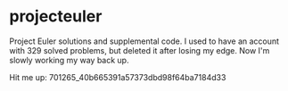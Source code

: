 projecteuler
============

Project Euler solutions and supplemental code. I used to have an account with 329 solved problems, but deleted it after losing my edge. Now I'm slowly working my way back up.

Hit me up: 701265_40b665391a57373dbd98f64ba7184d33
